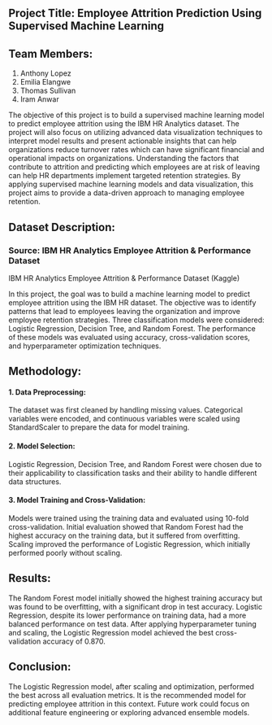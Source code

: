 ## Project Title: Employee Attrition Prediction Using Supervised Machine Learning
## Team Members:
1.	Anthony Lopez
2.	Emilia Elangwe
3.	Thomas Sullivan
4.	Iram Anwar

   
The objective of this project is to build a supervised machine learning model to predict employee attrition using the IBM HR Analytics dataset. The project will also focus on utilizing advanced data visualization techniques to interpret model results and present actionable insights that can help organizations reduce turnover rates which can have significant financial and operational impacts on organizations. Understanding the factors that contribute to attrition and predicting which employees are at risk of leaving can help HR departments implement targeted retention strategies. By applying supervised machine learning models and data visualization, this project aims to provide a data-driven approach to managing employee retention.
## Dataset Description:
### Source: IBM HR Analytics Employee Attrition & Performance Dataset
IBM HR Analytics Employee Attrition & Performance Dataset (Kaggle)


In this project, the goal was to build a machine learning model to predict employee attrition using the IBM HR dataset. The objective was to identify patterns that lead to employees leaving the organization and improve employee retention strategies. Three classification models were considered: Logistic Regression, Decision Tree, and Random Forest. The performance of these models was evaluated using accuracy, cross-validation scores, and hyperparameter optimization techniques.
## Methodology:
#### 1. Data Preprocessing: 
The dataset was first cleaned by handling missing values. Categorical variables were encoded, and continuous variables were scaled using StandardScaler to prepare the data for model training.
#### 2. Model Selection:
Logistic Regression, Decision Tree, and Random Forest were chosen due to their applicability to classification tasks and their ability to handle different data structures.
#### 3. Model Training and Cross-Validation: 
Models were trained using the training data and evaluated using 10-fold cross-validation. Initial evaluation showed that Random Forest had the highest accuracy on the training data, but it suffered from overfitting. Scaling improved the performance of Logistic Regression, which initially performed poorly without scaling.

## Results:
The Random Forest model initially showed the highest training accuracy but was found to be overfitting, with a significant drop in test accuracy. Logistic Regression, despite its lower performance on training data, had a more balanced performance on test data. After applying hyperparameter tuning and scaling, the Logistic Regression model achieved the best cross-validation accuracy of 0.870.
## Conclusion:
The Logistic Regression model, after scaling and optimization, performed the best across all evaluation metrics. It is the recommended model for predicting employee attrition in this context. Future work could focus on additional feature engineering or exploring advanced ensemble models.



